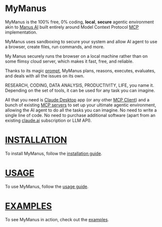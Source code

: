 MyManus
========
 
MyManus is the 100% free, 0% coding, **local**, **secure** agentic environment akin to [Manus AI](https://manus.im/) built entirely around Model Context Protocol [MCP](https://modelcontextprotocol.io/introduction) implementation.

MyManus uses sandboxing to secure your system and allow AI agent to use a browser, create files, run commands, and more.

My Manus securely runs the browser on a local machine rather than on some flimsy cloud server, which makes it fast, free, and reliable.

Thanks to its magic [prompt](./prompts/prompt.md), MyManus plans, reasons, executes, evaluates, and deals with all the issues on its own. 

RESEARCH, CODING, DATA ANALYSIS, PRODUCTIVITY, LIFE, you name it. Depending on the set of tools, it can be used for any task you can imagine.

All that you need is [Claude Desktop](https://github.com/emsi/claude-desktop) app (or any other [MCP Client](https://modelcontextprotocol.io/clients)) and a bunch of existing [MCP servers](https://modelcontextprotocol.io/examples) to set up your ultimate agentic environment, allowing the AI agent to do all the tasks you can imagine. No need to write a single line of code. No need to purchase additional software (apart from an existing [claude.ai](https://claude.ai/) subscription or LLM API).


# [INSTALLATION](./INSTALL.md)
To install MyManus, follow the [installation guide](./INSTALL.md).

# [USAGE](./USAGE.md)
To use MyManus, follow the [usage guide](./USAGE.md).

# [EXAMPLES](./EXAMPLES.md)

To see MyManus in action, check out the [examples](./EXAMPLES.md).